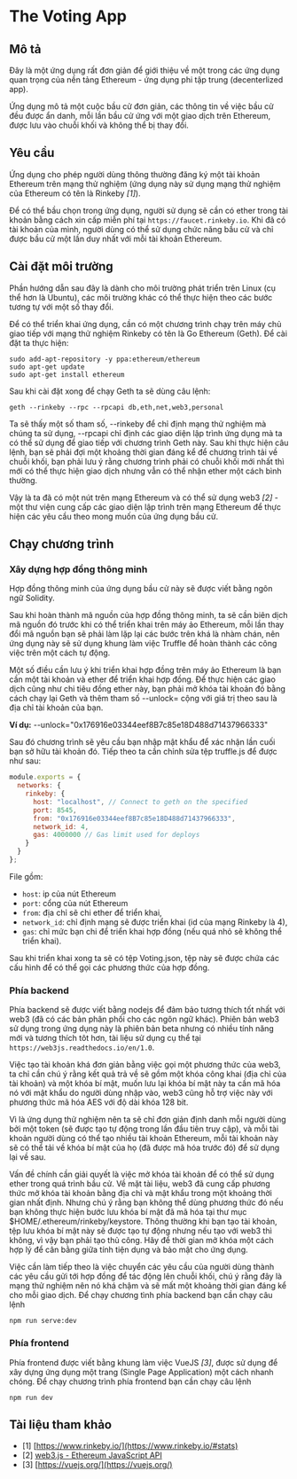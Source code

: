 # The Voting App
## Mô tả
Đây là một ứng dụng rất đơn giản để giới thiệu về một trong các ứng dụng quan trọng của nền tảng Ethereum - ứng dụng phi tập trung (decenterlized app). 

Ứng dụng mô tả một cuộc bầu cử đơn giản, các thông tin về việc bầu cử đều được ẩn danh, mỗi lần bầu cử ứng với một giao dịch trên Ethereum, được lưu vào chuỗi khối và không thể bị thay đổi.

## Yêu cầu
Ứng dụng cho phép người dùng thông thường đăng ký một tài khoản Ethereum trên mạng thử nghiệm (ứng dụng này sử dụng mạng thử nghiệm của Ethereum có tên là Rinkeby *[1]*). 

Để có thể bầu chọn trong ứng dụng, người sử dụng sẽ cần có ether trong tài khoản bằng cách xin cấp miễn phí tại `https://faucet.rinkeby.io`. Khi đã có tài khoản của mình, người dùng có thể sử dụng chức năng bầu cử và chỉ được bầu cử một lần duy nhất với mỗi tài khoản Ethereum.

## Cài đặt môi trường

Phần hướng dẫn sau đây là dành cho môi trường phát triển trên Linux (cụ thể hơn là Ubuntu), các môi trường khác có thể thực hiện theo các bước tương tự với một số thay đổi. 

Để có thể triển khai ứng dụng, cần có một chương trình chạy trên máy chủ giao tiếp với mạng thử nghiệm Rinkeby có tên là Go Ethereum (Geth). 
Để cài đặt ta thực hiện:

    sudo add-apt-repository -y ppa:ethereum/ethereum
    sudo apt-get update
    sudo apt-get install ethereum

Sau khi cài đặt xong để chạy Geth ta sẽ dùng câu lệnh:

    geth --rinkeby --rpc --rpcapi db,eth,net,web3,personal

Ta sẽ thấy một số tham số, --rinkeby để chỉ định mạng thử nghiệm mà chúng ta sử dụng, --rpcapi chỉ định các giao diện lập trình ứng dụng mà ta có thể sử dụng để giao tiếp với chương trình Geth này. Sau khi thực hiện câu lệnh, bạn sẽ phải đợi một khoảng thời gian đáng kể để chương trình tải về chuỗi khối, bạn phải lưu ý rằng chương trình phải có chuỗi khối mới nhất thì mới có thể thực hiện giao dịch nhưng vẫn có thể nhận ether một cách bình thường. 

Vậy là ta đã có một nút trên mạng Ethereum và có thể sử dụng web3 *[2]* - một thư viện cung cấp các giao diện lập trình trên mạng Ethereum để thực hiện các yêu cầu theo mong muốn của ứng dụng bầu cử.

## Chạy chương trình

### Xây dựng hợp đồng thông minh
Hợp đồng thông minh của ứng dụng bầu cử này sẽ được viết bằng ngôn ngữ Solidity.  

Sau khi hoàn thành mã nguồn của hợp đồng thông minh, ta sẽ cần biên dịch mã nguồn đó trước khi có thể triển khai trên máy ảo Ethereum, mỗi lần thay đổi mã nguồn bạn sẽ phải làm lặp lại các bước trên khá là nhàm chán, nên ứng dụng này sẽ sử dụng khung làm việc Truffle để hoàn thành các công việc trên một cách tự động.

Một số điều cần lưu ý khi triển khai hợp đồng trên máy ảo Ethereum là bạn cần một tài khoản và ether để triển khai hợp đồng. Để thực hiện các giao dịch cũng như chi tiêu đồng ether này, bạn phải mở khóa tài khoản đó bằng cách chạy lại Geth và thêm tham số --unlock= cộng với giá trị theo sau là địa chỉ tài khoản của bạn.

**Ví dụ:** --unlock="0x176916e03344eef8B7c85e18D488d71437966333"

Sau đó chương trình sẽ yêu cầu bạn nhập mật khẩu để xác nhận lần cuối bạn sở hữu tài khoản đó. Tiếp theo ta cần chỉnh sửa tệp truffle.js để được như sau:

```javascript
module.exports = {
  networks: {
    rinkeby: {
      host: "localhost", // Connect to geth on the specified
      port: 8545,
      from: "0x176916e03344eef8B7c85e18D488d71437966333",
      network_id: 4,
      gas: 4000000 // Gas limit used for deploys
    }
  }
};
```

File gồm: 

- `host`: ip của nút Ethereum
- `port`: cổng của nút Ethereum
- `from`: địa chỉ sẽ chi ether để triển khai, 
- `network_id`: chỉ định mạng sẽ được triển khai (id của mạng Rinkeby là 4), 
- `gas`: chỉ mức bạn chi để triển khai hợp đồng (nếu quá nhỏ sẽ không thể triển khai).

Sau khi triển khai xong ta sẽ có tệp Voting.json, tệp này sẽ được chứa các cấu hình để có thể gọi các phương thức của hợp đồng.
  
### Phía backend
Phía backend sẽ được viết bằng nodejs để đảm bảo tương thích tốt nhất với web3 (đã có các bản phân phối cho các ngôn ngữ khác). Phiên bản web3 sử dụng trong ứng dụng này là phiên bản beta nhưng có nhiều tính năng mới và tương thích tôt hơn, tài liệu sử dụng cụ thể tại `https://web3js.readthedocs.io/en/1.0`. 

Việc tạo tài khoản khá đơn giản bằng việc gọi một phương thức của web3, ta chỉ cần chú ý rằng kết quả trả về sẽ gồm một khóa công khai (địa chỉ của tài khoản) và một khóa bí mật, muốn lưu lại khóa bí mật này ta cần mã hóa nó với mật khẩu do người dùng nhập vào, web3 cũng hỗ trợ việc này với phương thức mã hóa AES với độ dài khóa 128 bit.

Vì là ứng dụng thử nghiệm nên ta sẽ chỉ đơn giản định danh mỗi người dùng bởi một token (sẽ được tạo tự động trong lần đầu tiên truy cập), và mỗi tài khoản người dùng có thể tạo nhiều tài khoản Ethereum, mỗi tài khoản này sẽ có thể tải về khóa bí mật của họ (đã được mã hóa trước đó) để sử dụng lại về sau.

Vấn đề chính cần giải quyết là việc mở khóa tài khoản để có thể sử dụng ether trong quá trình bầu cử. Về mặt tài liệu, web3 đã cung cấp phương thức mở khóa tài khoản bằng địa chỉ và mật khẩu trong một khoảng thời gian nhất định. Nhưng chú ý rằng bạn không thể dùng phương thức đó nếu bạn không thực hiện bước lưu khóa bí mật đã mã hóa tại thư mục \$HOME/.ethereum/rinkeby/keystore. Thông thường khi bạn tạo tài khoản, tệp lưu khóa bí mật này sẽ được tạo tự động nhưng nếu tạo với web3 thì không, vì vậy bạn phải tạo thủ công. Hãy để thời gian mở khóa một cách hợp lý để cân bằng giữa tính tiện dụng và bảo mật cho ứng dụng.

Việc cần làm tiếp theo là việc chuyển các yêu cầu của người dùng thành các yêu cầu gửi tới hợp đồng để tác động lên chuỗi khối, chú ý rằng đây là mạng thử nghiệm nên nó khá chậm và sẽ mất một khoảng thời gian đáng kể cho mỗi giao dịch.
Để chạy chương tình phía backend bạn cần chạy câu lệnh

    npm run serve:dev

### Phía frontend
Phía frontend được viết bằng khung làm việc VueJS *[3]*, được sử dụng để xây dựng ứng dụng một trang (Single Page Application) một cách nhanh chóng.
Để chạy chương trình phía frontend bạn cần chạy câu lệnh

    npm run dev

## Tài liệu tham khảo
- [1] [https://www.rinkeby.io/](https://www.rinkeby.io/#stats)
- [2] [web3.js - Ethereum JavaScript API](https://web3js.readthedocs.io/en/1.0)
- [3] [https://vuejs.org/](https://vuejs.org/)